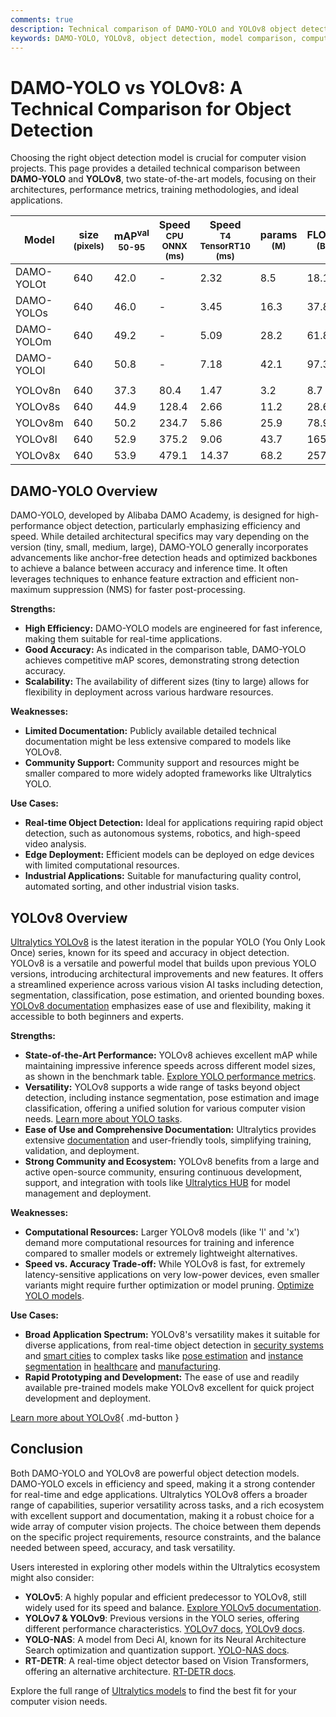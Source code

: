```yaml
---
comments: true
description: Technical comparison of DAMO-YOLO and YOLOv8 object detection models, including architecture, performance, and use cases.
keywords: DAMO-YOLO, YOLOv8, object detection, model comparison, computer vision, Ultralytics
---
```


# DAMO-YOLO vs YOLOv8: A Technical Comparison for Object Detection

Choosing the right object detection model is crucial for computer vision projects. This page provides a detailed technical comparison between **DAMO-YOLO** and **YOLOv8**, two state-of-the-art models, focusing on their architectures, performance metrics, training methodologies, and ideal applications.

<script async src="https://cdn.jsdelivr.net/npm/chart.js@3.9.1/dist/chart.min.js"></script>
<script defer src="../../javascript/benchmark.js"></script>

<canvas id="modelComparisonChart" width="1024" height="400" active-models='["DAMO-YOLO", "YOLOv8"]'></canvas>

| Model      | size<br><sup>(pixels) | mAP<sup>val<br>50-95 | Speed<br><sup>CPU ONNX<br>(ms) | Speed<br><sup>T4 TensorRT10<br>(ms) | params<br><sup>(M) | FLOPs<br><sup>(B) |
| ---------- | --------------------- | -------------------- | ------------------------------ | ----------------------------------- | ------------------ | ----------------- |
| DAMO-YOLOt | 640                   | 42.0                 | -                              | 2.32                                | 8.5                | 18.1              |
| DAMO-YOLOs | 640                   | 46.0                 | -                              | 3.45                                | 16.3               | 37.8              |
| DAMO-YOLOm | 640                   | 49.2                 | -                              | 5.09                                | 28.2               | 61.8              |
| DAMO-YOLOl | 640                   | 50.8                 | -                              | 7.18                                | 42.1               | 97.3              |
|            |                       |                      |                                |                                     |                    |                   |
| YOLOv8n    | 640                   | 37.3                 | 80.4                           | 1.47                                | 3.2                | 8.7               |
| YOLOv8s    | 640                   | 44.9                 | 128.4                          | 2.66                                | 11.2               | 28.6              |
| YOLOv8m    | 640                   | 50.2                 | 234.7                          | 5.86                                | 25.9               | 78.9              |
| YOLOv8l    | 640                   | 52.9                 | 375.2                          | 9.06                                | 43.7               | 165.2             |
| YOLOv8x    | 640                   | 53.9                 | 479.1                          | 14.37                               | 68.2               | 257.8             |

## DAMO-YOLO Overview

DAMO-YOLO, developed by Alibaba DAMO Academy, is designed for high-performance object detection, particularly emphasizing efficiency and speed. While detailed architectural specifics may vary depending on the version (tiny, small, medium, large), DAMO-YOLO generally incorporates advancements like anchor-free detection heads and optimized backbones to achieve a balance between accuracy and inference time. It often leverages techniques to enhance feature extraction and efficient non-maximum suppression (NMS) for faster post-processing.

**Strengths:**

- **High Efficiency:** DAMO-YOLO models are engineered for fast inference, making them suitable for real-time applications.
- **Good Accuracy:** As indicated in the comparison table, DAMO-YOLO achieves competitive mAP scores, demonstrating strong detection accuracy.
- **Scalability:** The availability of different sizes (tiny to large) allows for flexibility in deployment across various hardware resources.

**Weaknesses:**

- **Limited Documentation:** Publicly available detailed technical documentation might be less extensive compared to models like YOLOv8.
- **Community Support:** Community support and resources might be smaller compared to more widely adopted frameworks like Ultralytics YOLO.

**Use Cases:**

- **Real-time Object Detection:** Ideal for applications requiring rapid object detection, such as autonomous systems, robotics, and high-speed video analysis.
- **Edge Deployment:** Efficient models can be deployed on edge devices with limited computational resources.
- **Industrial Applications:** Suitable for manufacturing quality control, automated sorting, and other industrial vision tasks.

## YOLOv8 Overview

[Ultralytics YOLOv8](https://github.com/ultralytics/ultralytics) is the latest iteration in the popular YOLO (You Only Look Once) series, known for its speed and accuracy in object detection. YOLOv8 is a versatile and powerful model that builds upon previous YOLO versions, introducing architectural improvements and new features. It offers a streamlined experience across various vision AI tasks including detection, segmentation, classification, pose estimation, and oriented bounding boxes. [YOLOv8 documentation](https://docs.ultralytics.com/) emphasizes ease of use and flexibility, making it accessible to both beginners and experts.

**Strengths:**

- **State-of-the-Art Performance:** YOLOv8 achieves excellent mAP while maintaining impressive inference speeds across different model sizes, as shown in the benchmark table. [Explore YOLO performance metrics](https://docs.ultralytics.com/guides/yolo-performance-metrics/).
- **Versatility:** YOLOv8 supports a wide range of tasks beyond object detection, including instance segmentation, pose estimation and image classification, offering a unified solution for various computer vision needs. [Learn more about YOLO tasks](https://docs.ultralytics.com/tasks/).
- **Ease of Use and Comprehensive Documentation:** Ultralytics provides extensive [documentation](https://docs.ultralytics.com/guides/) and user-friendly tools, simplifying training, validation, and deployment.
- **Strong Community and Ecosystem:** YOLOv8 benefits from a large and active open-source community, ensuring continuous development, support, and integration with tools like [Ultralytics HUB](https://hub.ultralytics.com/) for model management and deployment.

**Weaknesses:**

- **Computational Resources:** Larger YOLOv8 models (like 'l' and 'x') demand more computational resources for training and inference compared to smaller models or extremely lightweight alternatives.
- **Speed vs. Accuracy Trade-off:** While YOLOv8 is fast, for extremely latency-sensitive applications on very low-power devices, even smaller variants might require further optimization or model pruning. [Optimize YOLO models](https://www.ultralytics.com/glossary/pruning).

**Use Cases:**

- **Broad Application Spectrum:** YOLOv8's versatility makes it suitable for diverse applications, from real-time object detection in [security systems](https://www.ultralytics.com/blog/security-alarm-system-projects-with-ultralytics-yolov8) and [smart cities](https://www.ultralytics.com/blog/computer-vision-ai-in-smart-cities) to complex tasks like [pose estimation](https://www.ultralytics.com/blog/pose-estimation-with-ultralytics-yolov8) and [instance segmentation](https://www.ultralytics.com/glossary/instance-segmentation) in [healthcare](https://www.ultralytics.com/solutions/ai-in-healthcare) and [manufacturing](https://www.ultralytics.com/solutions/ai-in-manufacturing).
- **Rapid Prototyping and Development:** The ease of use and readily available pre-trained models make YOLOv8 excellent for quick project development and deployment.

[Learn more about YOLOv8](https://docs.ultralytics.com/models/yolov8/){ .md-button }

## Conclusion

Both DAMO-YOLO and YOLOv8 are powerful object detection models. DAMO-YOLO excels in efficiency and speed, making it a strong contender for real-time and edge applications. Ultralytics YOLOv8 offers a broader range of capabilities, superior versatility across tasks, and a rich ecosystem with excellent support and documentation, making it a robust choice for a wide array of computer vision projects. The choice between them depends on the specific project requirements, resource constraints, and the balance needed between speed, accuracy, and task versatility.

Users interested in exploring other models within the Ultralytics ecosystem might also consider:

- **YOLOv5**: A highly popular and efficient predecessor to YOLOv8, still widely used for its speed and balance. [Explore YOLOv5 documentation](https://docs.ultralytics.com/models/yolov5/).
- **YOLOv7 & YOLOv9**: Previous versions in the YOLO series, offering different performance characteristics. [YOLOv7 docs](https://docs.ultralytics.com/models/yolov7/), [YOLOv9 docs](https://docs.ultralytics.com/models/yolov9/).
- **YOLO-NAS**: A model from Deci AI, known for its Neural Architecture Search optimization and quantization support. [YOLO-NAS docs](https://docs.ultralytics.com/models/yolo-nas/).
- **RT-DETR**: A real-time object detector based on Vision Transformers, offering an alternative architecture. [RT-DETR docs](https://docs.ultralytics.com/models/rtdetr/).

Explore the full range of [Ultralytics models](https://docs.ultralytics.com/models/) to find the best fit for your computer vision needs.
